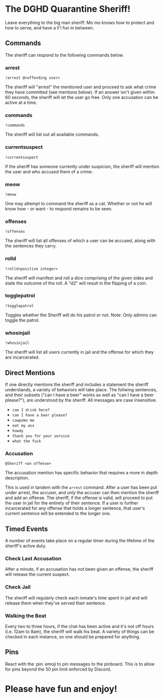 # The DGHD Quarantine Sheriff!
Leave everything to the big man sheriff. Mo mo knows how to protect and how to serve, and have a li'l fun in between.

## Commands
The sheriff can respond to the following commands below.

### arrest
```
!arrest @<offending user>
```
The sheriff will "arrest" the mentioned user and proceed to ask what crime they have committed (see mentions below). If an answer isn't given within 60 seconds, the sheriff will let the user go free. Only one accusation can be active at a time.

### commands
```
!commands
```
The sheriff will list out all available commands.

### currentsuspect
```
!currentsuspect
```
If the sheriff has someone currently under suspicion, the sheriff will mention the user and who accused them of a crime.

### meow
```
!meow
```
One may attempt to command the sheriff as a cat. Whether or not he will know how - or want - to respond remains to be seen.

### offenses
```
!offenses
```
The sheriff will list all offenses of which a user can be accused, along with the sentences they carry.

### rolld
```
!rolld<positive integer>
```
The sheriff will manifest and roll a dice comprising of the given sides and state the outcome of the roll. A "d2" will result in the flipping of a coin.

### togglepatrol
```
!togglepatrol
```
Toggles whether the Sheriff will do his patrol or not. Note: Only admins can toggle the patrol.

### whosinjail
```
!whosinjail
```
The sheriff will list all users currently in jail and the offense for which they are incarcerated.

## Direct Mentions
If one directly mentions the sheriff and includes a statement the sheriff understands, a variety of behaviors will take place. The follwing sentences, and their subsets ("can I have a beer" works as well as "can I have a beer please?"), are understood by the sheriff. All messages are case insensitive.

 - ```can I drink here?```
 - ```can I have a beer please?```
 - ```cowpoke me```
 - ```eat my ass```
 - ```howdy```
 - ```thank you for your service```
 - ```what the fuck```

### Accusation
```
@Sheriff <an offense>
```
The accusation mention has specific behavior that requires a more in depth description.

This is used in tandem with the `arrest` command. After a user has been put under arrest, the accuser, and *only* the accuser can then mention the sheriff and add an offense. The sheriff, if the offense is valid, will proceed to put the user in jail for the entirety of their sentence. If a user is further incarcerated for any offense that holds a longer sentence, that user's current sentence will be extended to the longer one.

## Timed Events
A number of events take place on a regular timer during the lifetime of the sheriff's active duty.

### Check Last Accusation
After a minute, if an accusation has not been given an offense, the sheriff will release the current suspect.

### Check Jail
The sheriff will regularly check each inmate's time spent in jail and will release them when they've served their sentence.

### Walking the Beat
Every two to three hours, if the chat has been active and it's not off hours (i.e. 12am to 8am), the sheriff will walk his beat. A variety of things can be checked in each instance, so one should be prepared for anything.

## Pins
React with the :pin: emoji to pin messages to the pinboard. This is to allow for pins beyond the 50 pin limit enforced by Discord.

# Please have fun and enjoy!

